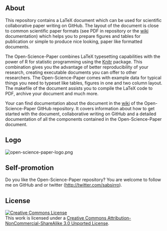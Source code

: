 ## About

This repository contains a LaTeX document which can be used for scientific
collaborative paper writing on GitHub. The layout of the document is
close to common scientific paper formats (see PDF in repository or the
[wiki](https://github.com/cpfaff/Open-Science-Paper/wiki) documentation) which
helps you to prepare figures and tables for publication or simple to produce
nice looking, paper like formatted documents. 

The Open-Science-Paper combines LaTeX typesetting capabilities with the power
of R for statistic programming using the [Knitr](http://yihui.name/knitr/)
package. This combination gives you the advantage of better reproducibility of
your research, creating executable documents you can offer to other researchers.
The Open-Science-Paper comes with example data for typical things you need to
typeset like tables, figures in one and two column layout. The makefile of the
document assists you to compile the LaTeX code to PDF, archive your document and
much more.

Your can find documentation about the document in the
[wiki](https://github.com/cpfaff/Open-Science-Paper/wiki) of the
Open-Science-Paper GitHub repository. It covers information about how to get
started with the document, collaborative writing on GitHub and a detailed
documentation of all the components contained in the Open-Science-Paper
document.

## Logo

![open-science-paper-logo.png](https://github.com/cpfaff/Open-Science-Paper/blob/master/graphics/open-science-papers-logo.png)

## Self-promotion

Do you like the Open-Science-Paper repository? You are welcome to follow me on
GitHub and or twitter (http://twitter.com/sabsirro).

## License

<a rel="license" href="http://creativecommons.org/licenses/by-nc-sa/3.0/"><img alt="Creative Commons License" style="border-width:0" src="http://i.creativecommons.org/l/by-nc-sa/3.0/88x31.png" /></a><br />This work is licensed under a <a rel="license" href="http://creativecommons.org/licenses/by-nc-sa/3.0/">Creative Commons Attribution-NonCommercial-ShareAlike 3.0 Unported License</a>.
